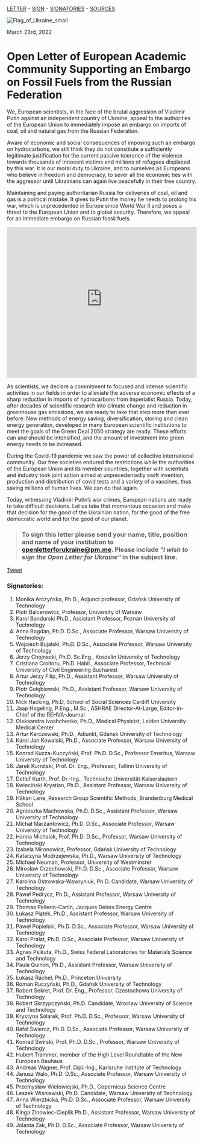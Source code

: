 [LETTER](index.md) - [SIGN](index.md#to-sign-this-letter-please-send-your-name-title-position-and-name-of-your-institution-to-openletterforukrainepmme-please-include-i-wish-to-sign-the-open-letter-for-ukraine-in-the-subject-line) - [SIGNATORIES](index.md#signatories) - [SOURCES](sources.md)

![Flag_of_Ukraine_small](https://user-images.githubusercontent.com/103782853/163692086-ae1d5ab7-17d7-4c40-8549-f5cdf53e0b67.png)

March 23rd, 2022

# **Open Letter of European Academic Community Supporting an Embargo on Fossil Fuels from the Russian Federation**

We, European scientists, in the face of the brutal aggression of Vladimir Putin against an
independent country of Ukraine, appeal to the authorities of the European Union to immediately
impose an embargo on imports of coal, oil and natural gas from the Russian Federation.

Aware of economic and social consequences of imposing such an embargo on hydrocarbons, we
still think they do not constitute a sufficiently legitimate justification for the current passive
tolerance of the violence towards thousands of innocent victims and millions of refugees
displaced by this war. It is our moral duty to Ukraine, and to ourselves as Europeans who believe
in freedom and democracy, to sever all the economic ties with the aggressor until Ukrainians can
again live peacefully in their free country.

Maintaining and paying authoritarian Russia for deliveries of coal, oil and gas is a political
mistake. It gives to Putin the money he needs to prolong his war, which is unprecedented in
Europe since World War II and poses a threat to the European Union and to global security.
Therefore, we appeal for an immediate embargo on Russian fossil fuels.

<iframe src="https://energyandcleanair.github.io/russia_counter_widget/" style="height: 400px; width: 100%; border: none;max-width:600px;margin:0 auto;display:block"></iframe>

As scientists, we declare a commitment to focused and intense scientific activities in our fields in
order to alleviate the adverse economic effects of a sharp reduction in imports of hydrocarbons
from imperialist Russia. Today, after decades of scientific research into climate change and
reduction in greenhouse gas emissions, we are ready to take that step more than ever before.
New methods of energy saving, diversification, storing and clean energy generation, developed
in many European scientific institutions to meet the goals of the Green Deal 2050 strategy are
ready. These efforts can and should be intensified, and the amount of investment into green
energy needs to be increased.

During the Covid-19 pandemic we saw the power of collective international community. Our free
societies endured the restrictions while the authorities of the European Union and its member
countries, together with scientists and industry took joint action aimed at unprecedentedly swift
invention, production and distribution of covid tests and a variety of a vaccines, thus saving
millions of human lives. We can do that again.

Today, witnessing Vladimir Putin’s war crimes, European nations are ready to take difficult
decisions. Let us take that momentous occasion and make that decision for the good of the
Ukrainian nation, for the good of the free democratic world and for the good of our planet.


> ### **To sign this letter please send your name, title, position and name of your institution to [openletterforukraine@pm.me](mailto:openletterforukraine@pm.me?subject=I%20wish%20to%20sign%20the%20Open%20Letter%20for%20Ukraine). Please include _"I wish to sign the Open Letter for Ukraine"_ in the subject line.**

<a href="https://twitter.com/share?ref_src=twsrc%5Etfw" class="twitter-share-button" data-show-count="false">Tweet</a><script async src="https://platform.twitter.com/widgets.js" charset="utf-8"></script>

### Signatories:

1. Monika Arczyńska, Ph.D., Adjunct professor, Gdańsk University of Technology
2. Piotr Balcerowicz, Professor, University of Warsaw
3. Karol Bandurski Ph.D., Assistant Professor, Poznan University of Technology
4. Anna Bogdan, Ph.D. D.Sc., Associate Professor, Warsaw University of Technology
5. Wojciech Bujalski, Ph.D. D.Sc., Associate Professor, Warsaw University of Technology
6. Jerzy Chojnacki, Ph.D. Sc.Eng., Koszalin University of Technology
7. Cristiana Croitoru, Ph.D. Habil., Associate Professor, Technical University of Civil Engineering Bucharest
8. Artur Jerzy Filip, Ph.D., Assistant Professor, Warsaw University of Technology
9. Piotr Gołębiowski, Ph.D., Assistant Professor, Warsaw University of Technology
10. Nick Hacking, Ph.D, School of Social Sciences Cardiff University
11. Jaap Hogeling, P.Eng., M.Sc., ASHRAE Director-At-Large, Editor-in-Chief of the REHVA-Journal
12. Oleksandra Ivashchenko, Ph.D., Medical Physicist, Leiden University Medical Center
13. Artur Karczewski, Ph.D., Adiunkt, Gdańsk University of Technology
14. Karol Jan Kowalski, Ph.D., Associate Professor, Warsaw University of Technology
15. Konrad Kucza-Kuczyński, Prof. Ph.D. D.Sc., Professor Emeritus, Warsaw University of Technology
16. Jarek Kurnitski, Prof. Dr. Eng., Professor, Tallinn University of Technology
17. Detlef Kurth, Prof. Dr.-Ing., Technische Universität Kaiserslautern
18. Kwieciński Krystian, Ph.D., Assistant Professor, Warsaw University of Technology
19. Håkan Lane, Research Group Scientific Methods, Brandenburg Medical School
20. Agnieszka Machowska, Ph.D. D.Sc., Assistant Professor, Warsaw University of Technology
21. Michał Marzantowicz, Ph.D. D.Sc., Associate Professor, Warsaw University of Technology
22. Hanna Michalak, Prof. Ph.D. D.Sc., Professor, Warsaw University of Technology
23. Izabela Mironowicz, Professor, Gdańsk University of Technology
24. Katarzyna Modrzejewska, Ph.D., Warsaw University of Technology
25. Michael Neuman, Professor, University of Westminster
26. Mirosław Orzechowski, Ph.D. D.Sc., Associate Professor, Warsaw University of Technology
27. Karolina Ostrowska-Wawryniuk, Ph.D. Candidate, Warsaw University of Technology
28. Paweł Pedrycz, Ph.D., Assistant Professor, Warsaw University of Technology
29. Thomas Pellerin-Carlin, Jacques Delors Energy Centre
30. Łukasz Piątek, Ph.D., Assistant Professor, Warsaw University of Technology
31. Paweł Popielski, Ph.D. D.Sc., Associate Professor, Warsaw University of Technology
32. Karol Prałat, Ph.D. D.Sc., Associate Professor, Warsaw University of Technology
33. Agnes Psikuta, Ph.D., Swiss Federal Laboratories for Materials Science and Technology
34. Paula Quinon, Ph.D., Assistant Professor, Warsaw University of Technology
35. Łukasz Rachel, Ph.D., Princeton University
36. Roman Ruczyński, Ph.D., Gdańsk University of Technology
37. Robert Sekret, Prof. Dr. Eng., Professor, Czestochowa University of Technology
38. Robert Skrzypczyński, Ph.D. Candidate, Wroclaw University of Science and Technology
39. Krystyna Solarek, Prof. Ph.D. D.Sc., Professor, Warsaw University of Technology
40. Rafał Świercz,  Ph.D. D.Sc., Associate Professor, Warsaw University of Technology
41. Konrad Świrski, Prof. Ph.D. D.Sc., Professor, Warsaw University of Technology
42. Hubert Trammer, member of the High Level Roundtable of the New European Bauhaus
43. Andreas Wagner, Prof. Dipl.-Ing., Karlsruhe Institute of Technology
44. Janusz Walo, Ph.D. D.Sc., Associate Professor, Warsaw University of Technology
45. Przemysław Wielowiejski, Ph.D., Copernicus Science Centre
46. Leszek Wiśniewski, Ph.D. Candidate, Warsaw University of Technology
47. Anna Wierzbicka, Ph.D. D.Sc., Associate Professor, Warsaw University of Technology
48. Kinga Zinowiec-Cieplik Ph.D., Assistant Professor, Warsaw University of Technology
49. Jolanta Żak, Ph.D. D.Sc., Associate Professor, Warsaw University of Technology
